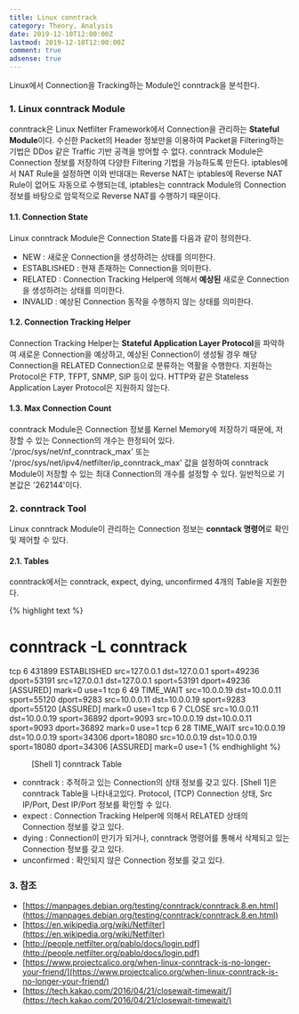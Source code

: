 ```yaml
---
title: Linux conntrack
category: Theory, Analysis
date: 2019-12-10T12:00:00Z
lastmod: 2019-12-10T12:00:00Z
comment: true
adsense: true
---
```


Linux에서 Connection을 Tracking하는 Module인 conntrack을 분석한다.

### 1. Linux conntrack Module

conntrack은 Linux Netfilter Framework에서 Connection을 관리하는 **Stateful Module**이다. 수신한 Packet의 Header 정보만을 이용하여 Packet을 Filtering하는 기법은 DDos 같은 Traffic 기반 공격을 방어할 수 없다. conntrack Module은 Connection 정보를 저장하여 다양한 Filtering 기법을 가능하도록 만든다. iptables에서 NAT Rule을 설정하면 이와 반대대는 Reverse NAT는 iptables에 Reverse NAT Rule이 없어도 자동으로 수행되는데, iptables는 conntrack Module의 Connection 정보를 바탕으로 암묵적으로 Reverse NAT를 수행하기 때문이다. 

#### 1.1. Connection State

Linux conntrack Module은 Connection State를 다음과 같이 정의한다. 

* NEW : 새로운 Connection을 생성하려는 상태를 의미한다.
* ESTABLISHED : 현재 존재하는 Connection을 의미한다.
* RELATED : Connection Tracking Helper에 의해서 **예상된** 새로운 Connection을 생성하려는 상태를 의미한다.
* INVALID : 예상된 Connection 동작을 수행하지 않는 상태를 의미한다.

#### 1.2. Connection Tracking Helper

Connection Tracking Helper는 **Stateful Application Layer Protocol**을 파악하여 새로운 Connection을 예상하고, 예상된 Connection이 생성될 경우 해당 Connection을 RELATED Connection으로 분류하는 역활을 수행한다. 지원하는 Protocol은 FTP, TFPT, SNMP, SIP 등이 있다. HTTP와 같은 Stateless Application Layer Protocol은 지원하지 않는다.

#### 1.3. Max Connection Count

conntrack Module은 Connection 정보를 Kernel Memory에 저장하기 때문에, 저장할 수 있는 Connection의 개수는 한정되어 있다. '/proc/sys/net/nf_conntrack_max' 또는 '/proc/sys/net/ipv4/netfilter/ip_conntrack_max' 값을 설정하여 conntrack Module이 저장할 수 있는 최대 Connection의 개수를 설정할 수 있다. 일반적으로 기본값은 '262144'이다.

### 2. conntrack Tool

Linux conntrack Module이 관리하는 Connection 정보는 **conntack 명령어**로 확인 및 제어할 수 있다.

#### 2.1. Tables

conntrack에서는 conntrack, expect, dying, unconfirmed 4개의 Table을 지원한다.

{% highlight text %}
# conntrack -L conntrack
tcp      6 431899 ESTABLISHED src=127.0.0.1 dst=127.0.0.1 sport=49236 dport=53191 src=127.0.0.1 dst=127.0.0.1 sport=53191 dport=49236 [ASSURED] mark=0 use=1
tcp      6 49 TIME_WAIT src=10.0.0.19 dst=10.0.0.11 sport=55120 dport=9283 src=10.0.0.11 dst=10.0.0.19 sport=9283 dport=55120 [ASSURED] mark=0 use=1
tcp      6 7 CLOSE src=10.0.0.11 dst=10.0.0.19 sport=36892 dport=9093 src=10.0.0.19 dst=10.0.0.11 sport=9093 dport=36892 mark=0 use=1
tcp      6 28 TIME_WAIT src=10.0.0.19 dst=10.0.0.19 sport=34306 dport=18080 src=10.0.0.19 dst=10.0.0.19 sport=18080 dport=34306 [ASSURED] mark=0 use=1
{% endhighlight %}
<figure>
<figcaption class="caption">[Shell 1] conntrack Table</figcaption>
</figure>

* conntrack : 추적하고 있는 Connection의 상태 정보를 갖고 있다. [Shell 1]은 conntrack Table을 나타내고있다. Protocol, (TCP) Connection 상태, Src IP/Port, Dest IP/Port 정보를 확인할 수 있다.
* expect : Connection Tracking Helper에 의해서 RELATED 상태의 Connection 정보를 갖고 있다.
* dying : Connection이 만기가 되거나, conntrack 명령어를 통해서 삭제되고 있는 Connection 정보를 갖고 있다.
* unconfirmed : 확인되지 않은 Connection 정보를 갖고 있다.

### 3. 참조

* [https://manpages.debian.org/testing/conntrack/conntrack.8.en.html](https://manpages.debian.org/testing/conntrack/conntrack.8.en.html)
* [https://en.wikipedia.org/wiki/Netfilter](https://en.wikipedia.org/wiki/Netfilter)
* [http://people.netfilter.org/pablo/docs/login.pdf](http://people.netfilter.org/pablo/docs/login.pdf)
* [https://www.projectcalico.org/when-linux-conntrack-is-no-longer-your-friend/](https://www.projectcalico.org/when-linux-conntrack-is-no-longer-your-friend/)
* [https://tech.kakao.com/2016/04/21/closewait-timewait/](https://tech.kakao.com/2016/04/21/closewait-timewait/)
